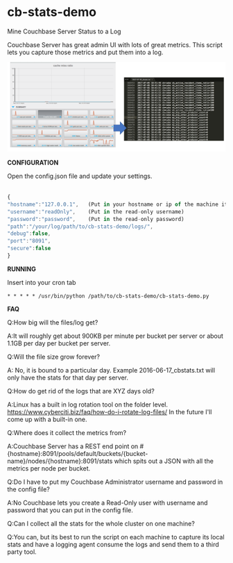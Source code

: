 # cb-stats-demo
Mine Couchbase Server Status to a Log

Couchbase Server has great admin UI with lots of great metrics.
This script lets you capture those metrics and put them into a log.


![alt text](https://github.com/Fujio-Turner/cb-stats-demo/blob/master/Screen%20Shot%202017-07-05%20at%2011.58.16%20AM.png)


**CONFIGURATION** 

Open the config.json file and update your settings.
```javascript

{
"hostname":"127.0.0.1",   (Put in your hostname or ip of the machine it getting the stats from)
"username":"readOnly",    (Put in the read-only username)
"password":"password",    (Put in the read-only password)
"path":"/your/log/path/to/cb-stats-demo/logs/",
"debug":false,
"port":"8091",
"secure":false
}
```
**RUNNING**

Insert into your cron tab 
```
* * * * * /usr/bin/python /path/to/cb-stats-demo/cb-stats-demo.py
```

**FAQ**

Q:How big will the files/log get?

A:It will roughly get about 900KB per minute per bucket per server or about 1.1GB per day per bucket per server.


Q:Will the file size grow forever?

A: No, it is bound to a particular day. Example 2016-06-17_cbstats.txt will only have the stats for that day per server.


Q:How do get rid of the logs that are XYZ days old?

A:Linux has a built in log rotation tool on the folder level. https://www.cyberciti.biz/faq/how-do-i-rotate-log-files/
In the future I'll come up with a built-in one.


Q:Where does it collect the metrics from?

A:Couchbase Server has a REST end point on #{hostname}:8091/pools/default/buckets/{bucket-name}/nodes/{hostname}:8091/stats
which spits out a JSON with all the metrics per node per bucket.


Q:Do I have to put my Couchbase Administrator username and password in the config file?

A:No Couchbase lets you create a Read-Only user with username and password that you can put in the config file.


Q:Can I collect all the stats for the whole cluster on one machine?

Q:You can, but its best to run the script on each machine to capture its local stats and have a logging agent consume the logs and send them to a third party tool.
